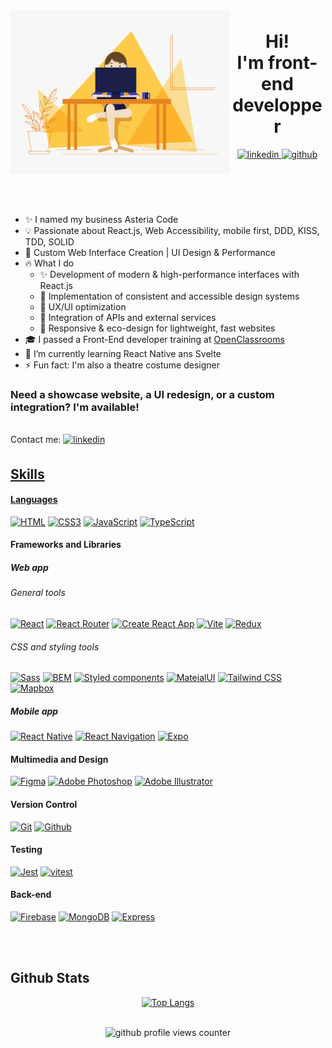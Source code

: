 <!---
SuperSandrine/SuperSandrine is a ✨ special ✨ repository because its `README.md` (this file) appears on your GitHub profile.
You can click the Preview link to take a look at your changes.
--->

<div id="header" >

  <img align="left" alt="GIF say hello" src="https://github.com/SuperSandrine/SuperSandrine/blob/main/woman-coder-say-hi.gif?raw=true" width="350" />

<div id="header-title" align="center">
  <h1>
    </br> Hi! </br> I'm front-end developper
  </h1>
   <a href="https://www.linkedin.com/in/sandrine-mestas-gleizes/" target="_blank">
    <img src=https://img.shields.io/badge/linkedin-%231E77B5.svg?&style=for-the-badge&logo=linkedin&logoColor=white alt=linkedin style="margin-bottom: 5px;" />
  </a>
  <a href="https://github.com/superSandrine" target="_blank">
    <img src=https://img.shields.io/badge/github-%2324292e.svg?&style=for-the-badge&logo=github&logoColor=white alt=github style="margin-bottom: 5px;" />
  </a>
  </br>
  </br>
  <img src="https://readme-typing-svg.herokuapp.com?font=Architects+Daughter&duration=3000&pause=200&color=414acf&center=true&vCenter=true&random=false&width=435&lines=I'm+Sandrine;freelance;working+remotely+since+2022" alt=""/>
  
  </div>
</div>
</br>
</br>

- ✨ I named my business Asteria Code
- 💡 Passionate about React.js, Web Accessibility, mobile first, DDD, KISS, TDD, SOLID
- 🎨 Custom Web Interface Creation | UI Design & Performance
- 🔥 What I do
  -  ✨ Development of modern & high-performance interfaces with React.js
  -  🎨 Implementation of consistent and accessible design systems
  -  🚀 UX/UI optimization
  -  🔌 Integration of APIs and external services
  -  📱 Responsive & eco-design for lightweight, fast websites
- 🎓 I passed a Front-End developer training at <a href="https://openclassrooms.com/en/paths/516-developpeur-dapplication-javascript-react">OpenClassrooms</a>
- 🌱 I’m currently learning React Native ans Svelte
- ⚡ Fun fact: I'm also a theatre costume designer 

<h3> Need a showcase website, a UI redesign, or a custom integration? I'm available! </h3>
</br> Contact me:
  <a href="https://www.linkedin.com/in/sandrine-mestas-gleizes/" target="_blank">
    <img src=https://img.shields.io/badge/linkedin-%231E77B5.svg?&style=for-the-badge&logo=linkedin&logoColor=white alt=linkedin style="margin-bottom: 5px;" />
  </a>
  <a href="https://github.com/superSandrine" target="_blank">
<br/>  


## Skills

#### Languages
[![HTML](https://img.shields.io/badge/html5%20-%23E34F26.svg?&style=for-the-badge&logo=html5&logoColor=white&labelColor=101010)](#)
[![CSS3](https://img.shields.io/badge/css3%20-%231572B6.svg?&style=for-the-badge&logo=css3&logoColor=white&labelColor=101010)](#)
[![JavaScript](https://img.shields.io/badge/JavaScript-F7DF1E?style=for-the-badge&logo=javascript&logoColor=white&labelColor=101010)](#)
[![TypeScript](https://img.shields.io/badge/TypeScript-3178C6?style=for-the-badge&logo=typescript&logoColor=white&labelColor=101010)](#)


#### Frameworks and Libraries
##### Web app 
###### General tools
[![React](https://img.shields.io/badge/react%20-61DAFB.svg?&style=for-the-badge&logo=react&logoColor=white&labelColor=101010)](#)
[![React Router](https://img.shields.io/badge/React%20Router-CA4245.svg?&style=for-the-badge&logo=reactRouter&logoColor=white&labelColor=101010)](#)
[![Create React App](https://img.shields.io/badge/Create%20React%20App-09D3AC.svg?&style=for-the-badge&logo=createReactApp&logoColor=white&labelColor=101010)](#)
[![Vite](https://img.shields.io/badge/vite%20-646CFF.svg?&style=for-the-badge&logo=vite&logoColor=white&labelColor=101010)](#) 
[![Redux](https://img.shields.io/badge/redux%20toolkit-764ABC.svg?&style=for-the-badge&logo=redux&logoColor=white&labelColor=101010)](#)
###### CSS and styling tools
[![Sass](https://img.shields.io/badge/Sass%20-CC6699.svg?&style=for-the-badge&logo=sass&logoColor=white&labelColor=101010)](#)
[![BEM](https://img.shields.io/badge/BEM%20-000000.svg?&style=for-the-badge&logo=bem&logoColor=white&labelColor=101010)](#)
[![Styled components](https://img.shields.io/badge/Styled%20components%20-DB7093.svg?&style=for-the-badge&logo=styled-components&logoColor=white&labelColor=101010)](#)
[![MateialUI](https://img.shields.io/badge/MaterialUI%20-007FFF.svg?&style=for-the-badge&logo=MUI&logoColor=white&labelColor=101010)](#)
[![Tailwind CSS](https://img.shields.io/badge/Tailwind%20CSS%20-06B6D4.svg?&style=for-the-badge&logo=tailwind%20css&logoColor=white&labelColor=101010)](#)
[![Mapbox](https://img.shields.io/badge/Mapbox%20-000000.svg?&style=for-the-badge&logo=mapbox&logoColor=white&labelColor=101010)](#)

##### Mobile app
[![React Native](https://img.shields.io/badge/react%20native-61DAFB.svg?&style=for-the-badge&logo=react&logoColor=white&labelColor=101010)](#)
[![React Navigation](https://img.shields.io/badge/react%20navigation-c2a1e2.svg?&style=for-the-badge&logo=react&logoColor=white&labelColor=101010)](#)
[![Expo](https://img.shields.io/badge/expo%20-101010.svg?&style=for-the-badge&logo=expo&logoColor=%white&labelColor=101010)](#)


#### Multimedia and Design

[![Figma](https://img.shields.io/badge/Figma-F24E1E.svg?&style=for-the-badge&logo=figma&logoColor=white&labelColor=101010)](#)
[![Adobe Photoshop](https://img.shields.io/badge/adobe%20photoshop%20-%2331A8FF.svg?&style=for-the-badge&logo=adobe%20photoshop&logoColor=white&labelColor=101010)](#)
[![Adobe Illustrator](https://img.shields.io/badge/adobe%20photoshop%20-FF9A00.svg?&style=for-the-badge&logo=adobe%20illustrator&logoColor=white&labelColor=101010)](#)


#### Version Control

[![Git](https://img.shields.io/badge/git%20-%23F05033.svg?&style=for-the-badge&logo=git&logoColor=white&labelColor=101010)](#)
[![Github](https://img.shields.io/badge/github%20-181717.svg?&style=for-the-badge&logo=github&logoColor=whit&logoColor=white&labelColor=101010)](#)

#### Testing

[![Jest](https://img.shields.io/badge/jest-ac425a.svg?&style=for-the-badge&logo=jest&logoColor=white&labelColor=101010)](#)
[![vitest](https://img.shields.io/badge/vitest-6E9F18.svg?&style=for-the-badge&logo=Vitest&logoColor=white&labelColor=101010)](#)

#### Back-end

[![Firebase](https://img.shields.io/badge/Firebase-FFCA28?style=for-the-badge&logo=firebase&logoColor=white&labelColor=101010)](#)
[![MongoDB](https://img.shields.io/badge/MongoDB-47A248?style=for-the-badge&logo=mongodb&logoColor=white&labelColor=101010)](#)
[![Express](https://img.shields.io/badge/Express-000000?style=for-the-badge&logo=express&logoColor=white&labelColor=101010)](#)


</br>
</br>

## Github Stats  


<div align="center">

[![Top Langs](https://github-readme-stats.vercel.app/api/top-langs/?username=SuperSandrine&layout=compact&title_color=260781&hide_border=true&border_radius=0&text_color=260781&bg_color=-30,ffffff,fff2bc,ffb500,ffe267,fff2bc,4f12ff,414acf)](https://github.com/SuperSandrine/github-readme-stats)


</div>  

<br/>  
<div align="center">
<img src="https://komarev.com/ghpvc/?username=SuperSandrine&&style=for-the-badge&color=414acf" alt="github profile views counter" />
</div>  


